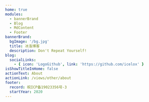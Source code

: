```yaml
---
home: true
modules:
  - bannerBrand
  - Blog
  - MdContent
  - Footer
bannerBrand:
  bgImage: '/bg.jpg'
  title: 冰洛博客
  description: Don't Repeat Yourself!
blog:
  socialLinks:
    - { icon: 'LogoGithub', link: 'https://github.com/icelox' }
isShowTitleInHome: false
actionText: About
actionLink: /views/other/about
footer:
  record: 皖ICP备19023356号-3 
  startYear: 2020
---
```

